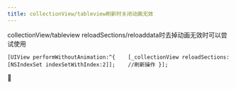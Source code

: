 ```yaml
---
title: collectionView/tableview刷新时关闭动画无效
---
```


collectionView/tableview reloadSections/reloaddata时去掉动画无效时可以尝试使用

```
[UIView performWithoutAnimation:^{    [_collectionView reloadSections:[NSIndexSet indexSetWithIndex:2]];    //刷新操作 }];
```

